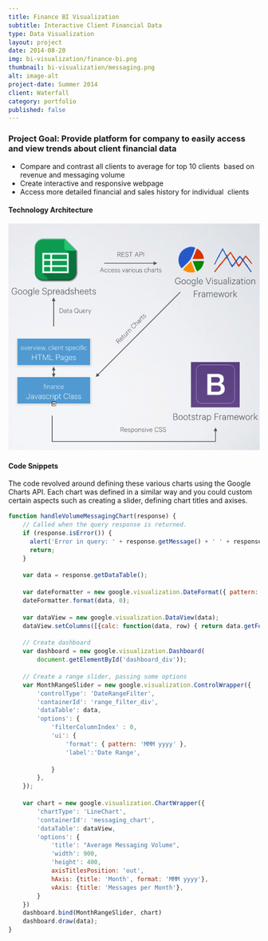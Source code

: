 ```yaml
---
title: Finance BI Visualization
subtitle: Interactive Client Financial Data
type: Data Visualization
layout: project
date: 2014-08-20
img: bi-visualization/finance-bi.png
thumbnail: bi-visualization/messaging.png
alt: image-alt
project-date: Summer 2014
client: Waterfall
category: portfolio
published: false
---
```


### Project Goal: Provide platform for company to easily access and view trends about client financial data

* Compare and contrast all clients to average for top 10 clients  based on revenue and messaging volume
* Create interactive and responsive webpage
* Access more detailed financial and sales history for individual  clients

#### Technology Architecture

![bi visualization architecture](/img/portfolio/bi-visualization/architecture.png)

#### Code Snippets

The code revolved around defining these various charts using the Google Charts API. Each chart was defined in a similar way and you could custom certain aspects such as creating a slider, defining chart titles and axises.

~~~ javascript
function handleVolumeMessagingChart(response) {
    // Called when the query response is returned.
    if (response.isError()) {
      alert('Error in query: ' + response.getMessage() + ' ' + response.getDetailedMessage());
      return;
    }

    var data = response.getDataTable();

    var dateFormatter = new google.visualization.DateFormat({ pattern: 'MMM yyyy' });
    dateFormatter.format(data, 0);

    var dataView = new google.visualization.DataView(data);
    dataView.setColumns([{calc: function(data, row) { return data.getFormattedValue(row, 0); }, type:'string'}, 1]);

    // Create dashboard
    var dashboard = new google.visualization.Dashboard(
        document.getElementById('dashboard_div'));

    // Create a range slider, passing some options
    var MonthRangeSlider = new google.visualization.ControlWrapper({
        'controlType': 'DateRangeFilter',
        'containerId': 'range_filter_div',
        'dataTable': data,
        'options': {
            'filterColumnIndex' : 0,
            'ui': {
                'format': { pattern: 'MMM yyyy' },
                'label':'Date Range',

            }
        },
    });

    var chart = new google.visualization.ChartWrapper({
        'chartType': 'LineChart',
        'containerId': 'messaging_chart',
        'dataTable': dataView,
        'options': {
            'title': "Average Messaging Volume",
            'width': 900,
            'height': 400,
            axisTitlesPosition: 'out',
            hAxis: {title: 'Month', format: 'MMM yyyy'},
            vAxis: {title: 'Messages per Month'},
        }
    })
    dashboard.bind(MonthRangeSlider, chart)
    dashboard.draw(data);
}
~~~
